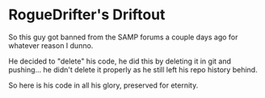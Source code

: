 # RogueDrifter's Driftout

So this guy got banned from the SAMP forums a couple days ago for whatever reason I dunno.

He decided to "delete" his code, he did this by deleting it in git and pushing... he didn't delete it properly as he still left his repo history behind.

So here is his code in all his glory, preserved for eternity.
